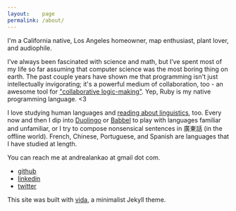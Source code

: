 ```yaml
---
layout:    page
permalink: /about/
---
```


I'm a California native, Los Angeles homeowner, map enthusiast, plant lover, and audiophile.

I’ve always been fascinated with science and math, but I’ve spent most of my life so far assuming that computer science was the most boring thing on earth. The past couple years have shown me that programming isn't just intellectually invigorating; it's a powerful medium of collaboration, too - an awesome tool for ["collaborative logic-making"](http://collectiveidea.com/blog/archives/2013/02/25/becoming-a-rubyist/). Yep, Ruby is my native programming language. <3

I love studying human languages and [reading about linguistics](http://languagelog.ldc.upenn.edu/nll/), too. Every now and then I dip into [Duolingo](http://duolingo.com) or [Babbel](http://babbel.com) to play with languages familiar and unfamiliar, or I try to compose nonsensical sentences in 廣東話 (in the offline world). French, Chinese, Portuguese, and Spanish are languages that I have studied at length.

You can reach me at andrealankao at gmail dot com.

- [github](https://github.com/eirinikos)
- [linkedin](https://www.linkedin.com/in/andreakao)
- [twitter](https://twitter.com/eirinikos)

This site was built with [vida](https://github.com/syaning/vida), a minimalist Jekyll theme.